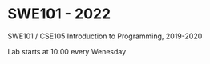 # SWE101 - 2022

SWE101 / CSE105 Introduction to Programming, 2019-2020

Lab starts at 10:00 every Wenesday
